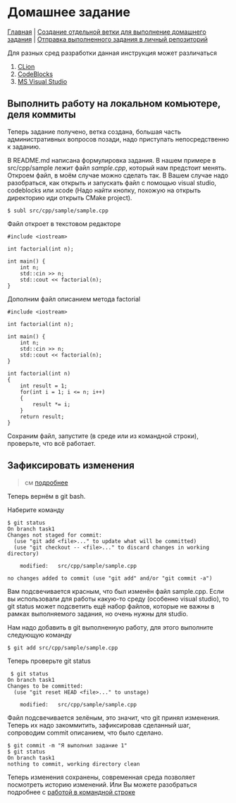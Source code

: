 # Домашнее задание

[Главная](./README.md)
| [Создание отдельной ветки для выполнение домашнего задания](./branch.md)
| [Отправка выполненного задания в личный репозиторий](./push.md)

Для разных сред разработки данная инструкция может различаться

1. [CLion](./import-clion.md)
2. [CodeBlocks](./import-codeblocks.md)
3. [MS Visual Studio](./import-visual-studio.md)

## Выполнить работу на локальном комьютере, деля коммиты

Теперь задание получено, ветка создана, большая часть административных вопросов позади, надо приступать непосредственно к заданию.

В README.md написана формулировка задания. В нашем примере в src/cpp/sample лежит файл *sample.cpp*, который нам предстоит менять.
Откроем файл, в моём случае можно сделать так. В Вашем случае надо разобраться, как открыть и запускать файл с помощью visual studio, codeblocks или xcode (Надо найти кнопку, похожую на открыть директорию иди открыть CMake project).

    $ subl src/cpp/sample/sample.cpp

Файл откроет в текстовом редакторе

    #include <iostream>

    int factorial(int n);

    int main() {
        int n;
        std::cin >> n;
        std::cout << factorial(n);
    }

Дополним файл описанием метода factorial

    #include <iostream>

    int factorial(int n);

    int main() {
        int n;
        std::cin >> n;
        std::cout << factorial(n);
    }

    int factorial(int n)
    {
    	int result = 1;
    	for(int i = 1; i <= n; i++)
    	{
    		result *= i;
    	}
    	return result;
    }

Сохраним файл, запустите (в среде или из командной строки), проверьте, что всё работает.

## Зафиксировать изменения

> см [подробнее](https://git-scm.com/book/ru/v1/%D0%9E%D1%81%D0%BD%D0%BE%D0%B2%D1%8B-Git-%D0%97%D0%B0%D0%BF%D0%B8%D1%81%D1%8C-%D0%B8%D0%B7%D0%BC%D0%B5%D0%BD%D0%B5%D0%BD%D0%B8%D0%B9-%D0%B2-%D1%80%D0%B5%D0%BF%D0%BE%D0%B7%D0%B8%D1%82%D0%BE%D1%80%D0%B8%D0%B9)

Теперь вернём в git bash.

Наберите команду

    $ git status
    On branch task1
    Changes not staged for commit:
      (use "git add <file>..." to update what will be committed)
      (use "git checkout -- <file>..." to discard changes in working directory)

    	modified:   src/cpp/sample/sample.cpp

    no changes added to commit (use "git add" and/or "git commit -a")

Вам подсвечивается красным, что был изменён файл sample.cpp. Если вы использовали для работы какую-то среду (особенно visual studio), то git status может подсветить ещё набор файлов, которые не важны в рамках выполняемого задания, но очень нужны для studio.

Нам надо добавить в git выполненную работу, для этого выполните следующую команду

    $ git add src/cpp/sample/sample.cpp

 Теперь проверьте git status

     $ git status
    On branch task1
    Changes to be committed:
      (use "git reset HEAD <file>..." to unstage)

    	modified:   src/cpp/sample/sample.cpp

Файл подсвечивается зелёным, это значит, что git принял изменения. Теперь их надо закоммитить, зафиксировав сделанный шаг, сопроводим commit описанием, что было сделано.

    $ git commit -m "Я выполнил задание 1"
    $ git status
    On branch task1
    nothing to commit, working directory clean

Теперь изменения сохранены, современная среда позволяет посмотреть историю изменений. Или Вы можете разобраться подробнее с [работой в командной строке](https://git-scm.com/book/ru/v1/%D0%9E%D1%81%D0%BD%D0%BE%D0%B2%D1%8B-Git-%D0%9F%D1%80%D0%BE%D1%81%D0%BC%D0%BE%D1%82%D1%80-%D0%B8%D1%81%D1%82%D0%BE%D1%80%D0%B8%D0%B8-%D0%BA%D0%BE%D0%BC%D0%BC%D0%B8%D1%82%D0%BE%D0%B2)
